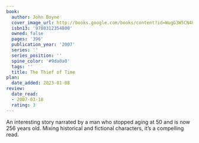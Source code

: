 ```yaml
---
book:
  author: John Boyne
  cover_image_url: http://books.google.com/books/content?id=WugG3W5CN48C&printsec=frontcover&img=1&zoom=1&edge=curl&source=gbs_api
  isbn13: '9780312354800'
  owned: false
  pages: '396'
  publication_year: '2007'
  series: ''
  series_position: ''
  spine_color: '#9da0a0'
  tags: ''
  title: The Thief of Time
plan:
  date_added: 2023-01-08
review:
  date_read:
  - 2007-03-18
  rating: 3
---
```


An interesting story narrated by a man who stopped aging at 50 and is now 256 years old. Mixing historical and fictional characters, it’s a compelling read.
